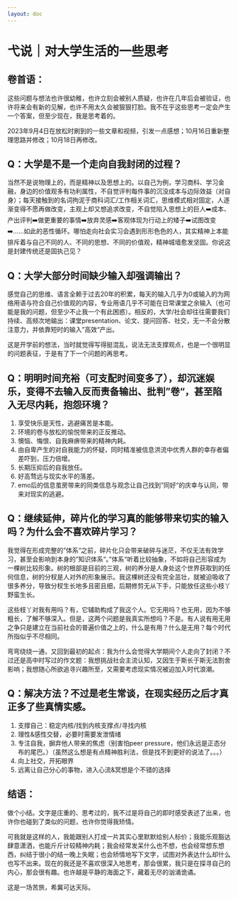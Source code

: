 ```yaml
---
layout: doc
---
```


# 弋说｜对大学生活的一些思考

## 卷首语：

这些问题与想法也许很幼稚，也许立刻会被别人质疑，也许在几年后会被验证，也许将来会有新的见解，也许不用太久会被狠狠打脸。我不在乎这些思考一定会产生一个答案，但至少现在，我是思考着的。

2023年9月4日在放松时刷到的一些文章和视频，引发一点感想；10月16日重新整理思路并修改；10月18日再修改。

## Q：大学是不是一个走向自我封闭的过程？

当然不是说物理上的，而是精神以及思想上的。以自己为例，学习商科、学习金融，身边的价值观多有功利属性，不自觉评判每件事的沉没成本与边际效益（对自身）；每天接触到的名词拘泥于商科词汇/工作相关词汇，思维模式相对固定，人逐渐变得不愿再做改变，主观上却又想追求改变，不自觉陷入思想上的巨人➡️成本、产出评判➡️做更重要的事情➡️放弃灵感➡️客观体现为行动上的矮子➡️试图改变➡️......如此的恶性循环。哪怕走向社会实习会遇到形形色色的人，其实精神上本能排斥着与自己不同的人、不同的思想、不同的价值观，精神城墙愈发坚固。你说这是封建传统还是固执己见？

## Q：大学大部分时间缺少输入却强调输出？

感觉自己的思维、语言全赖于过去20年的积累，每天的输入几乎为0或输入的为网络用语与符合自己价值观的内容，专业用语几乎不可能在日常课堂之余输入（也可能是我的问题，但至少不止我一个有此困惑）。相反的，大学/社会却往往需要我们持续、高频次地输出：课堂presentation、论文、提问回答、社交，无一不会分散注意力，并依靠短时的输入”高效“产出。

这是开学前的想法，当时就觉得写得挺混乱，说法无法支撑观点，也是一个很明显的问题表征，于是有了下一个问题的再思考。

## Q：明明时间充裕（可支配时间变多了），却沉迷娱乐，变得不去输入反而责备输出、批判”卷“，甚至陷入无尽内耗，抱怨环境？

1. 享受快乐是天性，逃避痛苦是本能。
2. 环境的卷与放松的愉悦带来的正反推动。
3. 懊恼、悔恨、自我麻痹带来的精神内耗。
4. 由自卑产生的对自我能力的怀疑，同时精准被信息洪流中优秀人群的幸存者偏差吓到，压力倍增。
5. 长期压抑后的自我放任。
6. 好高骛远与现实水平的落差。
7. emo后的信息茧房带来的同类信息与观念让自己找到”同好“的庆幸与认同，带来对现实的逃避。

## Q：继续延伸，碎片化的学习真的能够带来切实的输入吗？为什么会不喜欢碎片学习？

我觉得在形成完整的”体系“之前，碎片化只会带来破碎与迷茫，不仅无法有效学习，甚至会影响到本身的”知识体系“。”体系“听着比较抽象，不如将自己形容成为一棵树比较形象。树的根部是目前的三观，树的养分是人身处这个世界获取到的任何信息，树的分杈是人对外的形象展示。我这棵树还没有完全茁壮，就被迫吸收了很多养分，导致分杈生长地多且密且细，后期修剪无从下手，只能放任这些小枝丫野蛮生长。

这些枝丫对我有用吗？有，它辅助构成了我这个人。它无用吗？也无用，因为不够粗长，了解不够深入。但是，这两个问题是我真实所想吗？不是。有人说有用无用之争只是建立在当前社会的普遍价值之上的，什么是有用？什么是无用？每个时代所指似乎不尽相同。

弯弯绕绕一通，又回到最初的起点：我为什么会觉得大学期间个人走向了封闭？不过还是高中时写过的作文题：我想挑战社会主流认知，又因生于斯长于斯无法割舍影响；我想随心所欲追寻兴趣所至，又需要考虑现实情况被迫加入时代浪潮。

## Q：解决方法？不过是老生常谈，在现实经历之后才真正多了些真情实感。

1. 支撑自己：稳定内核/找到内核支撑点/寻找内核
2. 理性&感性交替，必要时需要发泄情绪
3. 专注自我，摒弃他人带来的焦虑（别害怕peer pressure，他们永远是正态分布的尾巴。）（虽然这么想是有点精神胜利法，但是找不到更好的说法了。。。）
4. 向上社交，开拓眼界
5. 远离让自己分心的事物，进入心流&冥想是个不错的选择


## 结语：

做个小结。文字是庄重的、思考过的，我不过是将自己的即时感受表述了出来，也许你也碰到了类似的问题，也许你觉得我矫情。

可我就是这样的人，我能跟别人打成一片其实心里默默给别人标价；我能乐观豁达肆意潇洒，也能斤斤计较精神内耗；我会经常发呆什么也不想，也会经常想东想西，纠结于很小的结一晚上失眠；也会矫情地写下文字，试图对外表达什么却什么也写不出来。现在的我还是不喜欢很深入地思考，那会很累，我只是在探寻自己的内心，那会很有趣。也许越是平静的海面之下，藏着无尽的汹涌诡谲。

这是一场苦旅，希冀可达天际。
